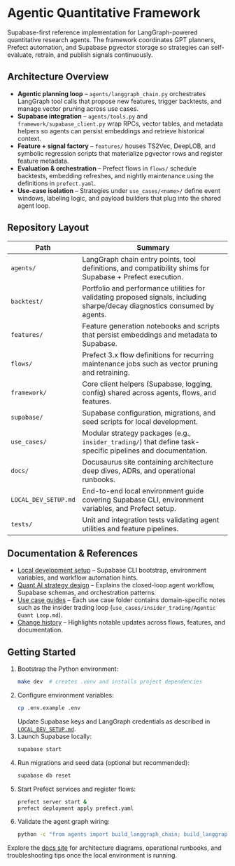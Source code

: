 # Agentic Quantitative Framework

Supabase-first reference implementation for LangGraph-powered quantitative research agents. The framework coordinates GPT planners, Prefect automation, and Supabase pgvector storage so strategies can self-evaluate, retrain, and publish signals continuously.

## Architecture Overview

- **Agentic planning loop** – `agents/langgraph_chain.py` orchestrates LangGraph tool calls that propose new features, trigger backtests, and manage vector pruning across use cases.
- **Supabase integration** – `agents/tools.py` and `framework/supabase_client.py` wrap RPCs, vector tables, and metadata helpers so agents can persist embeddings and retrieve historical context.
- **Feature + signal factory** – `features/` houses TS2Vec, DeepLOB, and symbolic regression scripts that materialize pgvector rows and register feature metadata.
- **Evaluation & orchestration** – Prefect flows in `flows/` schedule backtests, embedding refreshes, and nightly maintenance using the definitions in `prefect.yaml`.
- **Use-case isolation** – Strategies under `use_cases/<name>/` define event windows, labeling logic, and payload builders that plug into the shared agent loop.

## Repository Layout

| Path | Summary |
| --- | --- |
| `agents/` | LangGraph chain entry points, tool definitions, and compatibility shims for Supabase + Prefect execution. |
| `backtest/` | Portfolio and performance utilities for validating proposed signals, including sharpe/decay diagnostics consumed by agents. |
| `features/` | Feature generation notebooks and scripts that persist embeddings and metadata to Supabase. |
| `flows/` | Prefect 3.x flow definitions for recurring maintenance jobs such as vector pruning and retraining. |
| `framework/` | Core client helpers (Supabase, logging, config) shared across agents, flows, and features. |
| `supabase/` | Supabase configuration, migrations, and seed scripts for local development. |
| `use_cases/` | Modular strategy packages (e.g., `insider_trading/`) that define task-specific pipelines and documentation. |
| `docs/` | Docusaurus site containing architecture deep dives, ADRs, and operational runbooks. |
| `LOCAL_DEV_SETUP.md` | End-to-end local environment guide covering Supabase CLI, environment variables, and Prefect setup. |
| `tests/` | Unit and integration tests validating agent utilities and feature pipelines. |

## Documentation & References

- [Local development setup](LOCAL_DEV_SETUP.md) – Supabase CLI bootstrap, environment variables, and workflow automation hints.
- [Quant AI strategy design](docs/architecture/quant_ai_strategy_design.md) – Explains the closed-loop agent workflow, Supabase schemas, and orchestration patterns.
- [Use case guides](use_cases/) – Each use case folder contains domain-specific notes such as the insider trading loop (`use_cases/insider_trading/Agentic Quant Loop.md`).
- [Change history](CHANGELOG.md) – Highlights notable updates across flows, features, and documentation.

## Getting Started

1. Bootstrap the Python environment:
   ```bash
   make dev  # creates .venv and installs project dependencies
   ```
2. Configure environment variables:
   ```bash
   cp .env.example .env
   ```
   Update Supabase keys and LangGraph credentials as described in [`LOCAL_DEV_SETUP.md`](LOCAL_DEV_SETUP.md).
3. Launch Supabase locally:
   ```bash
   supabase start
   ```
4. Run migrations and seed data (optional but recommended):
   ```bash
   supabase db reset
   ```
5. Start Prefect services and register flows:
   ```bash
   prefect server start &
   prefect deployment apply prefect.yaml
   ```
6. Validate the agent graph wiring:
   ```bash
   python -c "from agents import build_langgraph_chain; build_langgraph_chain()"
   ```

Explore the [docs site](docs/) for architecture diagrams, operational runbooks, and troubleshooting tips once the local environment is running.
